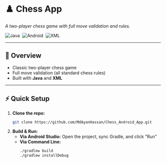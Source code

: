 # ♟️ Chess App  
*A two-player chess game with full move validation and rules.*  

![Java](https://img.shields.io/badge/Java-17-red)&nbsp;
![Android](https://img.shields.io/badge/Android_Studio-3DDC84?logo=android&logoColor=white)&nbsp;
![XML](https://img.shields.io/badge/UI-XML-FF5733)

---

## 🎯 Overview  
- Classic two-player chess game  
- Full move validation (all standard chess rules)  
- Built with **Java** and **XML**

---

## ⚡ Quick Setup  
1. **Clone the repo:**  
   ```bash  
   git clone https://github.com/MdAyanHassan/Chess_Android_App.git  
   ```
2. **Build & Run:**
   - **Via Android Studio:** Open the project, sync Gradle, and click "Run"
   - **Via Command Line:**
     ```bash
     ./gradlew build
     ./gradlew installDebug
     ```  
